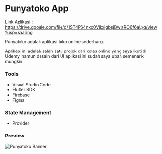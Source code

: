 # Punyatoko App

Link Aplikasi : https://drive.google.com/file/d/1ST4P64nxc0VikxigbsjBwiaRO6f6aLyq/view?usp=sharing

Punyatoko adalah aplikasi toko online sederhana.

Aplikasi ini adalah salah satu projek dari kelas online yang saya ikuti di Udemy, namun desain dari UI aplikasi ini sudah saya ubah semenarik mungkin.

<h3>Tools</h3>

<ul>
<li>Visual Studio Code</li>
<li>Flutter SDK</li>
<li>Firebase</li>
<li>Figma</li>
</ul>

<h3>State Management</h3>

<ul><li>Provider</li></ul>

<h3>Preview</h3>

![Punyatoko Banner](https://user-images.githubusercontent.com/79519141/150281660-c433a358-b5bd-4c2d-b27a-7edd0d8d3369.png)